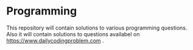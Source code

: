 # Programming
This repository will contain solutions to various programming questions. Also it will contain solutions to questions availabel on https://www.dailycodingproblem.com . 
